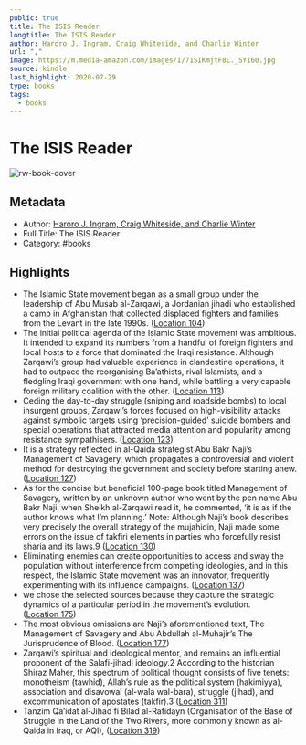 ```yaml
---
public: true
title: The ISIS Reader
longtitle: The ISIS Reader
author: Haroro J. Ingram, Craig Whiteside, and Charlie Winter
url: ","
image: https://m.media-amazon.com/images/I/71SIKmjtF8L._SY160.jpg
source: kindle
last_highlight: 2020-07-29
type: books
tags:
  - books
---
```

# The ISIS Reader

![rw-book-cover](https://m.media-amazon.com/images/I/71SIKmjtF8L._SY160.jpg)

## Metadata
- Author: [Haroro J. Ingram, Craig Whiteside, and Charlie Winter](Haroro%20J.%20Ingram,%20Craig%20Whiteside,%20and%20Charlie%20Winter.md)
- Full Title: The ISIS Reader
- Category: #books

## Highlights
- The Islamic State movement began as a small group under the leadership of Abu Musab al-Zarqawi, a Jordanian jihadi who established a camp in Afghanistan that collected displaced fighters and families from the Levant in the late 1990s. ([Location 104](https://readwise.io/to_kindle?action=open&asin=B08634D1H6&location=104))
- The initial political agenda of the Islamic State movement was ambitious. It intended to expand its numbers from a handful of foreign fighters and local hosts to a force that dominated the Iraqi resistance. Although Zarqawi’s group had valuable experience in clandestine operations, it had to outpace the reorganising Ba’athists, rival Islamists, and a fledgling Iraqi government with one hand, while battling a very capable foreign military coalition with the other. ([Location 113](https://readwise.io/to_kindle?action=open&asin=B08634D1H6&location=113))
- Ceding the day-to-day struggle (sniping and roadside bombs) to local insurgent groups, Zarqawi’s forces focused on high-visibility attacks against symbolic targets using ‘precision-guided’ suicide bombers and special operations that attracted media attention and popularity among resistance sympathisers. ([Location 123](https://readwise.io/to_kindle?action=open&asin=B08634D1H6&location=123))
- It is a strategy reflected in al-Qaida strategist Abu Bakr Naji’s Management of Savagery, which propagates a controversial and violent method for destroying the government and society before starting anew. ([Location 127](https://readwise.io/to_kindle?action=open&asin=B08634D1H6&location=127))
- As for the concise but beneficial 100-page book titled Management of Savagery, written by an unknown author who went by the pen name Abu Bakr Naji, when Sheikh al-Zarqawi read it, he commented, ‘it is as if the author knows what I’m planning.’ Note: Although Naji’s book describes very precisely the overall strategy of the mujahidin, Naji made some errors on the issue of takfiri elements in parties who forcefully resist sharia and its laws.9 ([Location 130](https://readwise.io/to_kindle?action=open&asin=B08634D1H6&location=130))
- Eliminating enemies can create opportunities to access and sway the population without interference from competing ideologies, and in this respect, the Islamic State movement was an innovator, frequently experimenting with its influence campaigns. ([Location 137](https://readwise.io/to_kindle?action=open&asin=B08634D1H6&location=137))
- we chose the selected sources because they capture the strategic dynamics of a particular period in the movement’s evolution. ([Location 175](https://readwise.io/to_kindle?action=open&asin=B08634D1H6&location=175))
- The most obvious omissions are Naji’s aforementioned text, The Management of Savagery and Abu Abdullah al-Muhajir’s The Jurisprudence of Blood. ([Location 177](https://readwise.io/to_kindle?action=open&asin=B08634D1H6&location=177))
- Zarqawi’s spiritual and ideological mentor, and remains an influential proponent of the Salafi-jihadi ideology.2 According to the historian Shiraz Maher, this spectrum of political thought consists of five tenets: monotheism (tawhid), Allah’s rule as the political system (hakimiyya), association and disavowal (al-wala wal-bara), struggle (jihad), and excommunication of apostates (takfir).3 ([Location 311](https://readwise.io/to_kindle?action=open&asin=B08634D1H6&location=311))
- Tanzim Qa’idat al-Jihad fi Bilad al-Rafidayn (Organisation of the Base of Struggle in the Land of the Two Rivers, more commonly known as al-Qaida in Iraq, or AQI), ([Location 319](https://readwise.io/to_kindle?action=open&asin=B08634D1H6&location=319))
